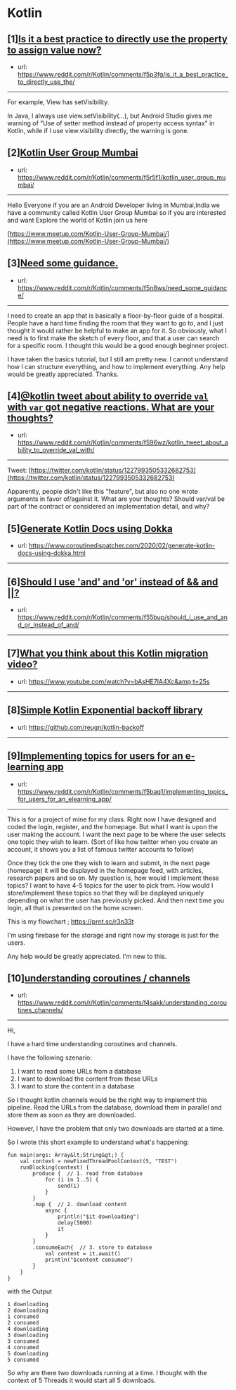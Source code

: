 # Kotlin
## [1][Is it a best practice to directly use the property to assign value now?](https://www.reddit.com/r/Kotlin/comments/f5p3fg/is_it_a_best_practice_to_directly_use_the/)
- url: https://www.reddit.com/r/Kotlin/comments/f5p3fg/is_it_a_best_practice_to_directly_use_the/
---
For example, View has setVisibility.

In Java, I always use view.setVisibility(...), but Android Studio gives me warning of "Use of setter method instead of property access syntax" in Kotlin, while if I use view.visibility directly, the warning is gone.
## [2][Kotlin User Group Mumbai](https://www.reddit.com/r/Kotlin/comments/f5r5f1/kotlin_user_group_mumbai/)
- url: https://www.reddit.com/r/Kotlin/comments/f5r5f1/kotlin_user_group_mumbai/
---
Hello Everyone if you are an Android Developer living in Mumbai,India we have a community called Kotlin User Group Mumbai so if you are interested and want Explore the world of Kotlin join us here

 [https://www.meetup.com/Kotlin-User-Group-Mumbai/](https://www.meetup.com/Kotlin-User-Group-Mumbai/)
## [3][Need some guidance.](https://www.reddit.com/r/Kotlin/comments/f5n8ws/need_some_guidance/)
- url: https://www.reddit.com/r/Kotlin/comments/f5n8ws/need_some_guidance/
---
I need to create an app that is basically a floor-by-floor guide of a hospital. People have a hard time finding the room that they want to go to, and I just thought it would rather be helpful to make an app for it. So obviously, what I need is to first make the sketch of every floor, and that a user can search for a specific room. I thought this would be a good enough beginner project.

I have taken the basics tutorial, but I still am pretty new. I cannot understand how I can structure everything, and how to implement everything. Any help would be greatly appreciated. Thanks.
## [4][@kotlin tweet about ability to override `val` with `var` got negative reactions. What are your thoughts?](https://www.reddit.com/r/Kotlin/comments/f596wz/kotlin_tweet_about_ability_to_override_val_with/)
- url: https://www.reddit.com/r/Kotlin/comments/f596wz/kotlin_tweet_about_ability_to_override_val_with/
---
Tweet: [https://twitter.com/kotlin/status/1227993505332682753](https://twitter.com/kotlin/status/1227993505332682753)

Apparently, people didn't like this "feature", but also no one wrote arguments in favor of/against it. What are your thoughts? Should var/val be part of the contract or considered an implementation detail, and why?
## [5][Generate Kotlin Docs using Dokka](https://www.reddit.com/r/Kotlin/comments/f59tpx/generate_kotlin_docs_using_dokka/)
- url: https://www.coroutinedispatcher.com/2020/02/generate-kotlin-docs-using-dokka.html
---

## [6][Should I use 'and' and 'or' instead of &amp;&amp; and ||?](https://www.reddit.com/r/Kotlin/comments/f55bup/should_i_use_and_and_or_instead_of_and/)
- url: https://www.reddit.com/r/Kotlin/comments/f55bup/should_i_use_and_and_or_instead_of_and/
---

## [7][What you think about this Kotlin migration video?](https://www.reddit.com/r/Kotlin/comments/f5bxc7/what_you_think_about_this_kotlin_migration_video/)
- url: https://www.youtube.com/watch?v=bAsHE7IA4Xc&amp;t=25s
---

## [8][Simple Kotlin Exponential backoff library](https://www.reddit.com/r/Kotlin/comments/f5h8ri/simple_kotlin_exponential_backoff_library/)
- url: https://github.com/reugn/kotlin-backoff
---

## [9][Implementing topics for users for an e-learning app](https://www.reddit.com/r/Kotlin/comments/f5baq1/implementing_topics_for_users_for_an_elearning_app/)
- url: https://www.reddit.com/r/Kotlin/comments/f5baq1/implementing_topics_for_users_for_an_elearning_app/
---
This is for a project of mine for my class. Right now I have designed and coded the login, register, and the homepage. But what I want is upon the user making the account. I want the next page to be where the user selects one topic they wish to learn. (Sort of like how twitter when you create an account, it shows you a list of famous twitter accounts to follow)

 Once they tick the one they wish to learn and submit, in the next page (homepage) it will be displayed in the homepage feed, with articles, research papers and so on. My question is, how would I implement these topics? I want to have 4-5 topics for the user to pick from. How would I store/implement these topics so that they will be displayed uniquely depending on what the user has previously picked. And then next time you login, all that is presented on the home screen. 


This is my flowchart ; https://prnt.sc/r3n33t

I'm using firebase for the storage and right now my storage is just for the users. 

Any help would be greatly appreciated. I'm new to this.
## [10][understanding coroutines / channels](https://www.reddit.com/r/Kotlin/comments/f4sakk/understanding_coroutines_channels/)
- url: https://www.reddit.com/r/Kotlin/comments/f4sakk/understanding_coroutines_channels/
---
Hi,

I have a hard time understanding coroutines and channels.

I have the following szenario:

1. I want to read some URLs from a database  
2. I want to download the content from these URLs  
3. I want to store the content in a database  

So I thought kotlin channels would be the right way to implement this pipeline. Read the URLs from the database, download them in parallel and store them as soon as they are downloaded.

However, I have the problem that only two downloads are started at a time.

So I wrote this short example to understand what's happening:


    fun main(args: Array&lt;String&gt;) {
        val context = newFixedThreadPoolContext(5, "TEST")
        runBlocking(context) {
            produce {  // 1. read from database
                for (i in 1..5) {
                    send(i)
                }
            }
            .map {  // 2. download content
                async {
                    println("$it downloading")
                    delay(5000)
                    it
                }
            }
            .consumeEach{  // 3. store to database
                val content = it.await()
                println("$content consumed")
            }
        }
    }


with the Output

    1 downloading
    2 downloading
    1 consumed
    2 consumed
    4 downloading
    3 downloading
    3 consumed
    4 consumed
    5 downloading
    5 consumed

So why are there two downloads running at a time. I thought with the context of 5 Threads it would start all 5 downloads.
